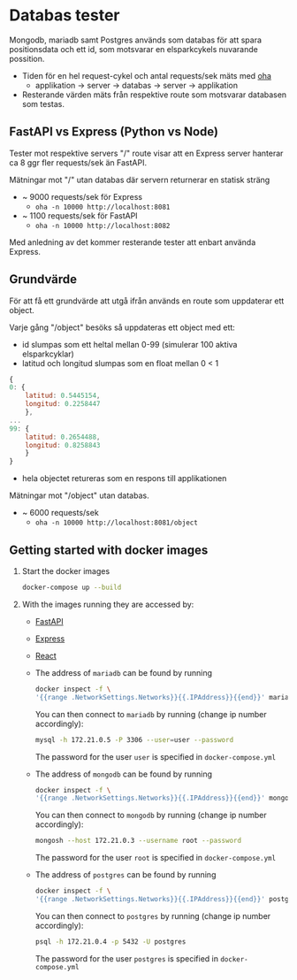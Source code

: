 # Databas tester

Mongodb, mariadb samt Postgres används som databas för att spara positionsdata
och ett id, som motsvarar en elsparkcykels nuvarande possition.
- Tiden för en hel request-cykel och antal requests/sek mäts med [oha](https://lib.rs/crates/oha)
    - applikation -> server -> databas -> server -> applikation
- Resterande värden mäts från respektive route som motsvarar databasen som testas.

## FastAPI vs Express (Python vs Node)

Tester mot respektive servers "/" route visar att en Express server hanterar
ca 8 ggr fler requests/sek än FastAPI.

Mätningar mot "/" utan databas där servern returnerar en statisk sträng
- ~ 9000 requests/sek för Express
    - `oha -n 10000 http://localhost:8081`
- ~ 1100 requests/sek för FastAPI
    - `oha -n 10000 http://localhost:8082`

Med anledning av det kommer resterande tester att enbart använda Express.

## Grundvärde

För att få ett grundvärde att utgå ifrån används en route som uppdaterar ett object.

Varje gång "/object" besöks så uppdateras ett object med ett:
- id slumpas som ett heltal mellan 0-99 (simulerar 100 aktiva elsparkcyklar)
- latitud och longitud slumpas som en float mellan 0 < 1

```javascript
{
0: {
    latitud: 0.5445154,
    longitud: 0.2258447
    },
...
99: {
    latitud: 0.2654488,
    longitud: 0.8258843
    }
}
```
- hela objectet retureras som en respons till applikationen

Mätningar mot "/object" utan databas.
- ~ 6000 requests/sek
    - `oha -n 10000 http://localhost:8081/object`



## Getting started with docker images

1. Start the docker images

    ```bash
    docker-compose up --build
    ```

1. With the images running they are accessed by:

   - [FastAPI](http://localhost:8082)
   - [Express](http://localhost:8081)
   - [React](http://localhost:8083)
   - The address of `mariadb` can be found by running

     ```bash
     docker inspect -f \
     '{{range .NetworkSettings.Networks}}{{.IPAddress}}{{end}}' mariadb
     ```

     You can then connect to `mariadb` by running (change ip number accordingly):

     ```bash
     mysql -h 172.21.0.5 -P 3306 --user=user --password
     ```

     The password for the user `user` is specified in `docker-compose.yml`

   - The address of `mongodb` can be found by running

     ```bash
     docker inspect -f \
     '{{range .NetworkSettings.Networks}}{{.IPAddress}}{{end}}' mongodb
     ```

     You can then connect to `mongodb` by running (change ip number accordingly):

     ```bash
     mongosh --host 172.21.0.3 --username root --password
     ```

     The password for the user `root` is specified in `docker-compose.yml`

   - The address of `postgres` can be found by running

     ```bash
     docker inspect -f \
     '{{range .NetworkSettings.Networks}}{{.IPAddress}}{{end}}' postgres
     ```

     You can then connect to `postgres` by running (change ip number accordingly):

     ```bash
     psql -h 172.21.0.4 -p 5432 -U postgres
     ```

     The password for the user `postgres` is specified in `docker-compose.yml`
